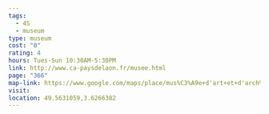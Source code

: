 ```yaml
---
tags:
  - 4S
  - museum
type: museum
cost: "0"
rating: 4
hours: Tues-Sun 10:30AM-5:30PM
link: http://www.ca-paysdelaon.fr/musee.html
page: "366"
map-link: https://www.google.com/maps/place/mus%C3%A9e+d'art+et+d'arch%C3%A9ologie+de+Laon/@49.5629603,3.624108,17z/data=!3m1!4b1!4m6!3m5!1s0x47e84b452c5a862b:0xf0489c9dfd35fe62!8m2!3d49.5629568!4d3.6266829!16s%2Fg%2F122wt54c?entry=ttu&g_ep=EgoyMDI0MDkxOC4xIKXMDSoASAFQAw%3D%3D
visit: 
location: 49.5631059,3.6266382
---
```

